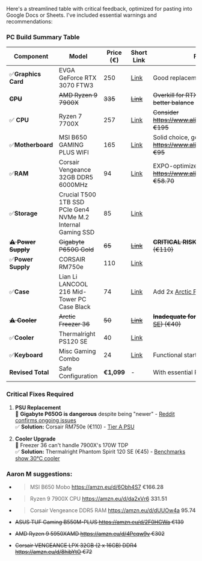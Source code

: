 Here's a streamlined table with critical feedback, optimized for pasting into Google Docs or Sheets. I've included essential warnings and recommendations:

### PC Build Summary Table
| Component       | Model                                 | Price (€) | Short Link                     | Feedback & Recommendations                                                                 |
|-----------------|---------------------------------------|-----------|--------------------------------|--------------------------------------------------------------------------------------------|
| ✅**Graphics Card** | EVGA GeForce RTX 3070 FTW3                 | 250       | [Link](https://www.adverts.ie/graphics-cards/gaming-video-card/36454925) | Good replacement for Rtx 3070                                                              |
| <s>**CPU**          | <s>AMD Ryzen 9 7900X                   | <s>335       | <s>[Link](https://amzn.eu/d/i4CDLNm) | <s>Overkill for RTX 3070. Consider Ryzen 7 7700X (€300) for better balance                   |
| ✅ **CPU**          | Ryzen 7 7700X                   | 257       | [Link](https://amzn.eu/d/bjtmZhb) | <s>Consider https://www.aliexpress.com/item/1005007257731158.html €195                   |
| ✅**Motherboard**  | MSI B650 GAMING PLUS WIFI           | 165       | [Link](https://amzn.eu/d/g2ldEVf) | Solid choice, good VRMs & WiFi    <s>Consider https://www.aliexpress.com/item/1005007681563155.html €95                                                         |
| ✅**RAM**          | Corsair Vengeance 32GB DDR5 6000MHz | 94        | [Link](https://amzn.eu/d/ebCCN63) | EXPO-optimized, ideal for Ryzen 7000... <s>consider https://www.aliexpress.com/item/1005007307436147.html €58.70                                                    |
| ✅**Storage**      | Crucial T500 1TB SSD PCIe Gen4 NVMe M.2 Internal Gaming SSD | 85        | [Link](https://amzn.eu/d/6wKXufs) |                                        |
| **<s>⚠️ Power Supply** | <s>Gigabyte P650G Gold                | <s>65        | [<s>Link](https://www.awd-it.co.uk/gigabyte-p650g-650w-80-gold-certified-non-modular-psu-gp-p650g-uk.html) | <s>**CRITICAL RISK:** Replace immediately with [Corsair RM750e]([https://amzn.eu/d/0bV7k0w](https://amzn.eu/d/bQL98wJ)) (€110) |
| ✅**Power Supply** |CORSAIR RM750e                 | 110        | [Link](https://amzn.eu/d/bQL98wJ) |  |
| ✅**Case**         | Lian Li LANCOOL 216 Mid-Tower PC Case Black   | 74        | [Link](https://amzn.eu/d/4b8RVRM) | Add 2x [Arctic P12 fans](https://amzn.eu/d/gTxPBsY) (€10) for front intake                 |
| **<s>⚠️ Cooler**     |<s> Arctic Freezer 36                   | <s>50        |<s> [Link](https://amzn.eu/d/2fw3MGr) |<s> **Inadequate for 7900X.** Replace with [Thermalright PS120 SE](https://amzn.eu/d/3CwB6wb)) (€40) |
| ✅**Cooler**     | Thermalright PS120 SE                   | 40        | [Link](https://amzn.eu/d/3CwB6wb) ||
| ✅**Keyboard**     | Misc Gaming Combo                   | 24        | [Link](https://amzn.eu/d/ccKCU0D) | Functional starter kit                                                                     |
| **Revised Total**| Safe Configuration                  | **€1,099** | -                              | With essential PSU/cooler fixes                                                             |

### Critical Fixes Required
1. **PSU Replacement**  
   📌 **Gigabyte P650G is dangerous** despite being "newer" - [Reddit confirms ongoing issues](https://www.reddit.com/r/IndianGaming/comments/1kgpjce/i_bought_the_gigabyte_p650g_80_gold_psu_need_help/)  
   ✅ **Solution:** Corsair RM750e (€110) - [Tier A PSU](https://cultists.network/140/psu-tier-list/)

2. **Cooler Upgrade**  
   📌 Freezer 36 can't handle 7900X's 170W TDP  
   ✅ **Solution:** Thermalright Phantom Spirit 120 SE (€45) - [Benchmarks show 30°C cooler](https://www.tomshardware.com/reviews/thermalright-phantom-spirit-120-se-review)

### Aaron M suggestions:
- > MSI B650 Mobo  https://amzn.eu/d/6Obh4S7 **€166.28**
- > Ryzen 9 7900X CPU  https://amzn.eu/d/da2xVr6 **331.51**
- > Corsair Vengeance DDR5 RAM  https://amzn.eu/d/dUUOw4a **95.74**

- <s>ASUS TUF Gaming B550M-PLUS https://amzn.eu/d/2F0HGWa €139</s>
- <s>AMD Ryzen 9 5950XAMD https://amzn.eu/d/4Pcqw9y €302</s>
- <s>Corsair VENGEANCE LPX 32GB (2 x 16GB) DDR4 https://amzn.eu/d/8hibYtO €72</s>
